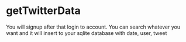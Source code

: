 # getTwitterData
You will signup after that login to account. You can search whatever you want and it will insert to your sqlite database with date, user, tweet
